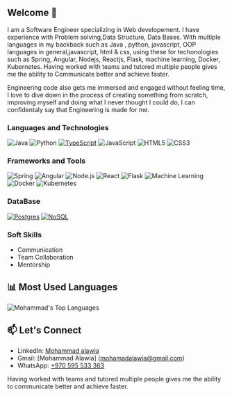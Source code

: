 ## Welcome 👋

I am a Software Engineer specializing in Web developement. I have experience with Problem solving,Data Structure, Data Bases. With multiple languages in my backback such as Java , python, javascript, OOP languages in general,javascript, html & css, using these for techonologies such as Spring, Angular, Nodejs, Reactjs, Flask, machine learning, Docker, Kubernetes.
Having worked with teams and tutored multiple people gives me the ability to Communicate better and achieve faster.

Engineering code also gets me immersed and engaged without feeling time, I love to dive down in the process of creating something from scratch, improving myself and doing what I never thought I could do, I can confidentaly say that Engineering is made for me.

### Languages and Technologies

![Java](https://img.shields.io/badge/Java-ED8B00?style=for-the-badge&logo=java&logoColor=white)
![Python](https://img.shields.io/badge/Python-3776AB?style=for-the-badge&logo=python&logoColor=white)
[![TypeScript](https://img.shields.io/badge/TypeScript-007ACC?style=for-the-badge&logo=typescript&logoColor=white)](https://www.typescriptlang.org/)
![JavaScript](https://img.shields.io/badge/JavaScript-F7DF1E?style=for-the-badge&logo=javascript&logoColor=black)
![HTML5](https://img.shields.io/badge/HTML5-E34F26?style=for-the-badge&logo=html5&logoColor=white)
![CSS3](https://img.shields.io/badge/CSS3-1572B6?style=for-the-badge&logo=css3&logoColor=white)

### Frameworks and Tools

![Spring](https://img.shields.io/badge/Spring-6DB33F?style=for-the-badge&logo=spring&logoColor=white)
![Angular](https://img.shields.io/badge/Angular-DD0031?style=for-the-badge&logo=angular&logoColor=white)
![Node.js](https://img.shields.io/badge/Node.js-339933?style=for-the-badge&logo=nodedotjs&logoColor=white)
![React](https://img.shields.io/badge/React-20232A?style=for-the-badge&logo=react&logoColor=61DAFB)
![Flask](https://img.shields.io/badge/Flask-000000?style=for-the-badge&logo=flask&logoColor=white)
![Machine Learning](https://img.shields.io/badge/Machine%20Learning-0078D4?style=for-the-badge&logo=ai&logoColor=white)
![Docker](https://img.shields.io/badge/Docker-2496ED?style=for-the-badge&logo=docker&logoColor=white)
![Kubernetes](https://img.shields.io/badge/Kubernetes-326CE5?style=for-the-badge&logo=kubernetes&logoColor=white)

### DataBase
[![Postgres](https://img.shields.io/badge/PostgreSQL-316192?style=for-the-badge&logo=postgresql&logoColor=white)](https://www.postgresql.org/)
[![NoSQL](https://img.shields.io/badge/NoSQL-F29111?style=for-the-badge&logo=nosql&logoColor=white)](https://en.wikipedia.org/wiki/NoSQL)


### Soft Skills

- Communication
- Team Collaboration
- Mentorship


## 📊 Most Used Languages

![Mohammad's Top Languages](https://github-readme-stats.vercel.app/api/top-langs/?username=Mohammadalawia&layout=compact&theme=radical)

## 📫 Let's Connect

- LinkedIn: [Mohammad alawia](https://www.linkedin.com/in/musab-masalmah-b992042b8)
- Gmail: [Mohammad Alawia] (mohamadalawia@gmail.com)
- WhatsApp: [+970 595 533 363](tel:+970595533363)

Having worked with teams and tutored multiple people gives me the ability to communicate better and achieve faster.

